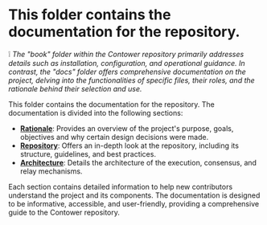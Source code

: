 # This folder contains the documentation for the repository.

❕
_The "book" folder within the Contower repository primarily addresses details such as installation, configuration, and operational guidance. In contrast, the "docs" folder offers comprehensive documentation on the project, delving into the functionalities of specific files, their roles, and the rationale behind their selection and use._

This folder contains the documentation for the repository. The documentation is divided into the following sections:

-   [**Rationale**](./rationale/): Provides an overview of the project's purpose, goals, objectives and why certain design decisions were made.
-   [**Repository**](./repo/): Offers an in-depth look at the repository, including its structure, guidelines, and best practices.
-   [**Architecture**](./architecture/): Details the architecture of the execution, consensus, and relay mechanisms.

Each section contains detailed information to help new contributors understand the project and its components. The documentation is designed to be informative, accessible, and user-friendly, providing a comprehensive guide to the Contower repository.
